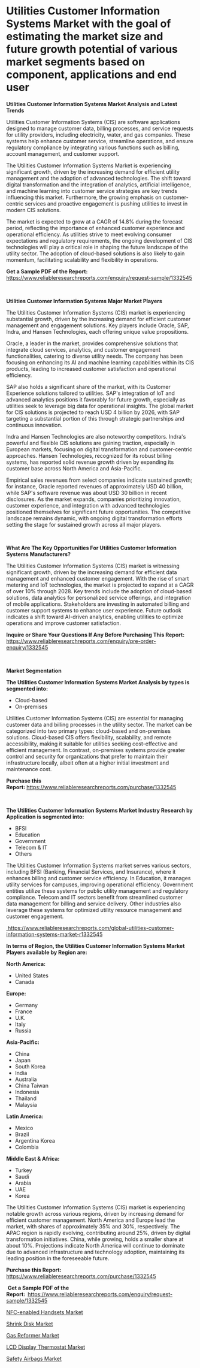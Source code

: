 <p><h1>Utilities Customer Information Systems Market with the goal of estimating the market size and future growth potential of various market segments based on component, applications and end user</h1></p><p><strong>Utilities Customer Information Systems Market Analysis and Latest Trends</strong></p>
<p><p>Utilities Customer Information Systems (CIS) are software applications designed to manage customer data, billing processes, and service requests for utility providers, including electricity, water, and gas companies. These systems help enhance customer service, streamline operations, and ensure regulatory compliance by integrating various functions such as billing, account management, and customer support.</p><p>The Utilities Customer Information Systems Market is experiencing significant growth, driven by the increasing demand for efficient utility management and the adoption of advanced technologies. The shift toward digital transformation and the integration of analytics, artificial intelligence, and machine learning into customer service strategies are key trends influencing this market. Furthermore, the growing emphasis on customer-centric services and proactive engagement is pushing utilities to invest in modern CIS solutions.</p><p>The market is expected to grow at a CAGR of 14.8% during the forecast period, reflecting the importance of enhanced customer experience and operational efficiency. As utilities strive to meet evolving consumer expectations and regulatory requirements, the ongoing development of CIS technologies will play a critical role in shaping the future landscape of the utility sector. The adoption of cloud-based solutions is also likely to gain momentum, facilitating scalability and flexibility in operations.</p></p>
<p><strong>Get a Sample PDF of the Report:&nbsp;</strong> <a href="https://www.reliableresearchreports.com/enquiry/request-sample/1332545?utm_campaign=11&utm_medium=2&utm_source=Github&utm_content=ia&utm_term=24032025&utm_id=utilities-customer-information-systems">https://www.reliableresearchreports.com/enquiry/request-sample/1332545</a></p>
<p>&nbsp;</p>
<p><strong>Utilities Customer Information Systems Major Market Players</strong></p>
<p><p>The Utilities Customer Information Systems (CIS) market is experiencing substantial growth, driven by the increasing demand for efficient customer management and engagement solutions. Key players include Oracle, SAP, Indra, and Hansen Technologies, each offering unique value propositions.</p><p>Oracle, a leader in the market, provides comprehensive solutions that integrate cloud services, analytics, and customer engagement functionalities, catering to diverse utility needs. The company has been focusing on enhancing its AI and machine learning capabilities within its CIS products, leading to increased customer satisfaction and operational efficiency. </p><p>SAP also holds a significant share of the market, with its Customer Experience solutions tailored to utilities. SAP's integration of IoT and advanced analytics positions it favorably for future growth, especially as utilities seek to leverage big data for operational insights. The global market for CIS solutions is projected to reach USD 4 billion by 2026, with SAP targeting a substantial portion of this through strategic partnerships and continuous innovation.</p><p>Indra and Hansen Technologies are also noteworthy competitors. Indra's powerful and flexible CIS solutions are gaining traction, especially in European markets, focusing on digital transformation and customer-centric approaches. Hansen Technologies, recognized for its robust billing systems, has reported solid revenue growth driven by expanding its customer base across North America and Asia-Pacific.</p><p>Empirical sales revenues from select companies indicate sustained growth; for instance, Oracle reported revenues of approximately USD 40 billion, while SAP's software revenue was about USD 30 billion in recent disclosures. As the market expands, companies prioritizing innovation, customer experience, and integration with advanced technologies positioned themselves for significant future opportunities. The competitive landscape remains dynamic, with ongoing digital transformation efforts setting the stage for sustained growth across all major players.</p></p>
<p>&nbsp;</p>
<p><strong>What Are The Key Opportunities For Utilities Customer Information Systems Manufacturers?</strong></p>
<p><p>The Utilities Customer Information Systems (CIS) market is witnessing significant growth, driven by the increasing demand for efficient data management and enhanced customer engagement. With the rise of smart metering and IoT technologies, the market is projected to expand at a CAGR of over 10% through 2028. Key trends include the adoption of cloud-based solutions, data analytics for personalized service offerings, and integration of mobile applications. Stakeholders are investing in automated billing and customer support systems to enhance user experience. Future outlook indicates a shift toward AI-driven analytics, enabling utilities to optimize operations and improve customer satisfaction.</p></p>
<p><strong>Inquire or Share Your Questions If Any Before Purchasing This Report:</strong> <a href="https://www.reliableresearchreports.com/enquiry/pre-order-enquiry/1332545?utm_campaign=11&utm_medium=2&utm_source=Github&utm_content=ia&utm_term=24032025&utm_id=utilities-customer-information-systems">https://www.reliableresearchreports.com/enquiry/pre-order-enquiry/1332545</a></p>
<p>&nbsp;</p>
<p><strong>Market Segmentation</strong></p>
<p><strong>The Utilities Customer Information Systems Market Analysis by types is segmented into:</strong></p>
<p><ul><li>Cloud-based</li><li>On-premises</li></ul></p>
<p><p>Utilities Customer Information Systems (CIS) are essential for managing customer data and billing processes in the utility sector. The market can be categorized into two primary types: cloud-based and on-premises solutions. Cloud-based CIS offers flexibility, scalability, and remote accessibility, making it suitable for utilities seeking cost-effective and efficient management. In contrast, on-premises systems provide greater control and security for organizations that prefer to maintain their infrastructure locally, albeit often at a higher initial investment and maintenance cost.</p></p>
<p><strong>Purchase this Report:&nbsp;</strong><a href="https://www.reliableresearchreports.com/purchase/1332545?utm_campaign=11&utm_medium=2&utm_source=Github&utm_content=ia&utm_term=24032025&utm_id=utilities-customer-information-systems">https://www.reliableresearchreports.com/purchase/1332545</a></p>
<p>&nbsp;</p>
<p><strong>The Utilities Customer Information Systems Market Industry Research by Application is segmented into:</strong></p>
<p><ul><li>BFSI</li><li>Education</li><li>Government</li><li>Telecom & IT</li><li>Others</li></ul></p>
<p><p>The Utilities Customer Information Systems market serves various sectors, including BFSI (Banking, Financial Services, and Insurance), where it enhances billing and customer service efficiency. In Education, it manages utility services for campuses, improving operational efficiency. Government entities utilize these systems for public utility management and regulatory compliance. Telecom and IT sectors benefit from streamlined customer data management for billing and service delivery. Other industries also leverage these systems for optimized utility resource management and customer engagement.</p></p>
<p><a href="https://www.reliableresearchreports.com/global-utilities-customer-information-systems-market-r1332545?utm_campaign=11&utm_medium=2&utm_source=Github&utm_content=ia&utm_term=24032025&utm_id=utilities-customer-information-systems">&nbsp;https://www.reliableresearchreports.com/global-utilities-customer-information-systems-market-r1332545</a></p>
<p><strong>In terms of Region, the Utilities Customer Information Systems Market Players available by Region are:</strong></p>
<p>
    <p> <strong> North America: </strong>
        <ul>
            <li>United States</li>
            <li>Canada</li>
        </ul>
        </p> 
    <p> <strong> Europe: </strong>
        <ul>
            <li>Germany</li>
            <li>France</li>
            <li>U.K.</li>
            <li>Italy</li>
            <li>Russia</li>
        </ul>
        </p> 
    <p> <strong> Asia-Pacific: </strong>
        <ul>
            <li>China</li>
            <li>Japan</li>
            <li>South Korea</li>
            <li>India</li>
            <li>Australia</li>
            <li>China Taiwan</li>
            <li>Indonesia</li>
            <li>Thailand</li>
            <li>Malaysia</li>
        </ul>
        </p> 
    <p> <strong> Latin America: </strong>
        <ul>
            <li>Mexico</li>
            <li>Brazil</li>
            <li>Argentina Korea</li>
            <li>Colombia</li>
        </ul>
        </p> 
    <p> <strong> Middle East & Africa: </strong>
        <ul>
            <li>Turkey</li>
            <li>Saudi</li>
            <li>Arabia</li>
            <li>UAE</li>
            <li>Korea</li>
        </ul>
    </p>
    </p>
<p><p>The Utilities Customer Information Systems (CIS) market is experiencing notable growth across various regions, driven by increasing demand for efficient customer management. North America and Europe lead the market, with shares of approximately 35% and 30%, respectively. The APAC region is rapidly evolving, contributing around 25%, driven by digital transformation initiatives. China, while growing, holds a smaller share at about 10%. Projections indicate North America will continue to dominate due to advanced infrastructure and technology adoption, maintaining its leading position in the foreseeable future.</p></p>
<p><strong>Purchase this Report: </strong><a href="https://www.reliableresearchreports.com/purchase/1332545?utm_campaign=11&utm_medium=2&utm_source=Github&utm_content=ia&utm_term=24032025&utm_id=utilities-customer-information-systems">https://www.reliableresearchreports.com/purchase/1332545</a></p>
<p>&nbsp;<strong>Get a Sample PDF of the Report:&nbsp;&nbsp;</strong><a href="https://www.reliableresearchreports.com/enquiry/request-sample/1332545?utm_campaign=11&utm_medium=2&utm_source=Github&utm_content=ia&utm_term=24032025&utm_id=utilities-customer-information-systems">https://www.reliableresearchreports.com/enquiry/request-sample/1332545</a></p>
<p><strong></strong></p>
<p><p><a href="https://github.com/zappasuccofz/Market-Research-Report-List-1/blob/main/nfc-enabled-handsets-market.md?utm_campaign=11&utm_medium=2&utm_source=Github&utm_content=ia&utm_term=24032025&utm_id=utilities-customer-information-systems">NFC-enabled Handsets Market</a></p><p><a href="https://www.linkedin.com/pulse/regional-global-shrink-disk-market-analysis-projected-61-bnj6e?utm_campaign=11&utm_medium=2&utm_source=Github&utm_content=ia&utm_term=24032025&utm_id=utilities-customer-information-systems">Shrink Disk Market</a></p><p><a href="https://www.linkedin.com/pulse/strategic-overview-gas-reformer-market-industry-tactics-14-cagr-bwvxe?utm_campaign=11&utm_medium=2&utm_source=Github&utm_content=ia&utm_term=24032025&utm_id=utilities-customer-information-systems">Gas Reformer Market</a></p><p><a href="https://www.linkedin.com/pulse/frameworks-advancements-lcd-display-thermostat-market-ucwie?utm_campaign=11&utm_medium=2&utm_source=Github&utm_content=ia&utm_term=24032025&utm_id=utilities-customer-information-systems">LCD Display Thermostat Market</a></p><p><a href="https://github.com/lamlebienz7j/Market-Research-Report-List-1/blob/main/safety-airbags-market.md?utm_campaign=11&utm_medium=2&utm_source=Github&utm_content=ia&utm_term=24032025&utm_id=utilities-customer-information-systems">Safety Airbags Market</a></p></p>